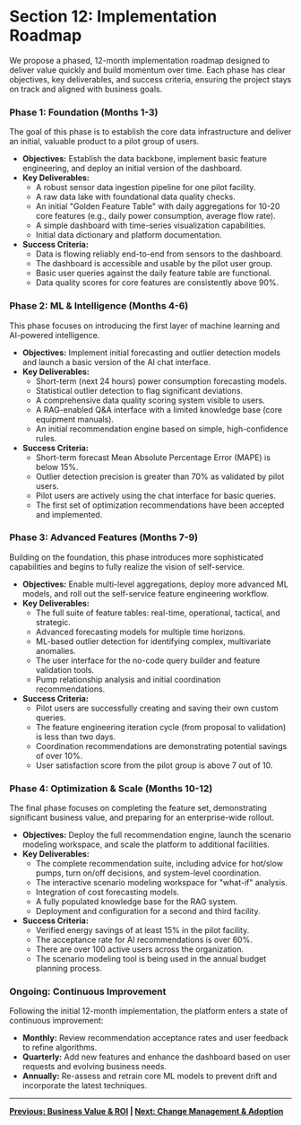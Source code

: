 # Section 12: Implementation Roadmap

We propose a phased, 12-month implementation roadmap designed to deliver value quickly and build momentum over time. Each phase has clear objectives, key deliverables, and success criteria, ensuring the project stays on track and aligned with business goals.

### Phase 1: Foundation (Months 1-3)

The goal of this phase is to establish the core data infrastructure and deliver an initial, valuable product to a pilot group of users.

-   **Objectives:** Establish the data backbone, implement basic feature engineering, and deploy an initial version of the dashboard.
-   **Key Deliverables:**
    -   A robust sensor data ingestion pipeline for one pilot facility.
    -   A raw data lake with foundational data quality checks.
    -   An initial "Golden Feature Table" with daily aggregations for 10-20 core features (e.g., daily power consumption, average flow rate).
    -   A simple dashboard with time-series visualization capabilities.
    -   Initial data dictionary and platform documentation.
-   **Success Criteria:**
    -   Data is flowing reliably end-to-end from sensors to the dashboard.
    -   The dashboard is accessible and usable by the pilot user group.
    -   Basic user queries against the daily feature table are functional.
    -   Data quality scores for core features are consistently above 90%.

### Phase 2: ML & Intelligence (Months 4-6)

This phase focuses on introducing the first layer of machine learning and AI-powered intelligence.

-   **Objectives:** Implement initial forecasting and outlier detection models and launch a basic version of the AI chat interface.
-   **Key Deliverables:**
    -   Short-term (next 24 hours) power consumption forecasting models.
    -   Statistical outlier detection to flag significant deviations.
    -   A comprehensive data quality scoring system visible to users.
    -   A RAG-enabled Q&A interface with a limited knowledge base (core equipment manuals).
    -   An initial recommendation engine based on simple, high-confidence rules.
-   **Success Criteria:**
    -   Short-term forecast Mean Absolute Percentage Error (MAPE) is below 15%.
    -   Outlier detection precision is greater than 70% as validated by pilot users.
    -   Pilot users are actively using the chat interface for basic queries.
    -   The first set of optimization recommendations have been accepted and implemented.

### Phase 3: Advanced Features (Months 7-9)

Building on the foundation, this phase introduces more sophisticated capabilities and begins to fully realize the vision of self-service.

-   **Objectives:** Enable multi-level aggregations, deploy more advanced ML models, and roll out the self-service feature engineering workflow.
-   **Key Deliverables:**
    -   The full suite of feature tables: real-time, operational, tactical, and strategic.
    -   Advanced forecasting models for multiple time horizons.
    -   ML-based outlier detection for identifying complex, multivariate anomalies.
    -   The user interface for the no-code query builder and feature validation tools.
    -   Pump relationship analysis and initial coordination recommendations.
-   **Success Criteria:**
    -   Pilot users are successfully creating and saving their own custom queries.
    -   The feature engineering iteration cycle (from proposal to validation) is less than two days.
    -   Coordination recommendations are demonstrating potential savings of over 10%.
    -   User satisfaction score from the pilot group is above 7 out of 10.

### Phase 4: Optimization & Scale (Months 10-12)

The final phase focuses on completing the feature set, demonstrating significant business value, and preparing for an enterprise-wide rollout.

-   **Objectives:** Deploy the full recommendation engine, launch the scenario modeling workspace, and scale the platform to additional facilities.
-   **Key Deliverables:**
    -   The complete recommendation suite, including advice for hot/slow pumps, turn on/off decisions, and system-level coordination.
    -   The interactive scenario modeling workspace for "what-if" analysis.
    -   Integration of cost forecasting models.
    -   A fully populated knowledge base for the RAG system.
    -   Deployment and configuration for a second and third facility.
-   **Success Criteria:**
    -   Verified energy savings of at least 15% in the pilot facility.
    -   The acceptance rate for AI recommendations is over 60%.
    -   There are over 100 active users across the organization.
    -   The scenario modeling tool is being used in the annual budget planning process.

### Ongoing: Continuous Improvement

Following the initial 12-month implementation, the platform enters a state of continuous improvement:
-   **Monthly:** Review recommendation acceptance rates and user feedback to refine algorithms.
-   **Quarterly:** Add new features and enhance the dashboard based on user requests and evolving business needs.
-   **Annually:** Re-assess and retrain core ML models to prevent drift and incorporate the latest techniques.

---
**[Previous: Business Value & ROI](./11_business_value_roi.md) | [Next: Change Management & Adoption](./13_change_management.md)**